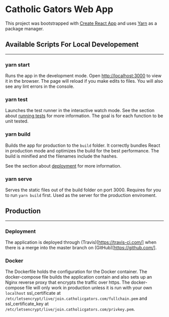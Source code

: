 # Catholic Gators Web App

This project was bootstrapped with [Create React App](https://github.com/facebook/create-react-app) and uses [Yarn](https://yarnpkg.com/) as a package manager.

## Available Scripts For Local Developement
---
### yarn start

Runs the app in the development mode. Open [http://localhost:3000](http://localhost:3000) to view it in the browser. The page will reload if you make edits to files. You will also see any lint errors in the console.

### yarn test

Launches the test runner in the interactive watch mode. See the section about [running tests](https://facebook.github.io/create-react-app/docs/running-tests) for more information. The goal is for each function to be unit tested.

### yarn build

Builds the app for production to the `build` folder. It correctly bundles React in production mode and optimizes the build for the best performance. The build is minified and the filenames include the hashes.

See the section about [deployment](https://facebook.github.io/create-react-app/docs/deployment) for more information.

### yarn serve

Serves the static files out of the build folder on port 3000. Requires for you to run `yarn build` first. Used as the server for the production enviroment.

## Production
---
### Deployment

The application is deployed through (Travis)[https://travis-ci.com/] when there is a merge into the master branch on (GitHub)[https://github.com/].

### Docker

The Dockerfile holds the configuration for the Docker container. The docker-compose file builds the application contain and also sets up an Nginx reverse proxy that encrypts the traffic over https. The docker-compose file will only work in production unless it is run with your own `localhost` ssl_certificate at `/etc/letsencrypt/live/join.catholicgators.com/fullchain.pem` and ssl_certificate_key at `/etc/letsencrypt/live/join.catholicgators.com/privkey.pem`.
